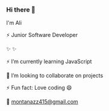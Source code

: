 ### Hi there 👋
I'm Ali

⚡ Junior Software Developer

✨
✨

⚡ I’m currently learning JavaScript

👯 I’m looking to collaborate on projects


⚡ Fun fact: Love coding 😄

💬 montanazz415@gmail.com
<!--
**aliy0012/aliy0012** is a ✨ _special_ ✨ repository because its `README.md` (this file) appears on your GitHub profile.

Here are some ideas to get you started:


- 👯 I’m looking to collaborate on ...
- 🤔 I’m looking for help with ...
- 💬 Ask me about ...
- 📫 How to reach me: ...
- 😄 Pronouns: ...
- ⚡ Fun fact: ...
-->
